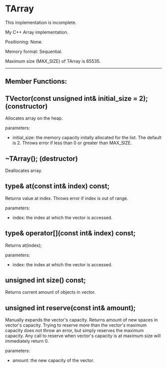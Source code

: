 # TArray

This implementation is incomplete.

My C++ Array implementation.

Positioning: None.

Memory format: Sequential.

Maximum size (MAX_SIZE) of TArray is 65535.

---

## Member Functions:
## TVector(const unsigned int& initial_size = 2); (constructor)

Allocates array on the heap.

parameters:
- initial_size: the memory capacity initally allocated for the list. The default is 2. Throws error if less than 0 or greater than MAX_SIZE.

## ~TArray(); (destructor)

Deallocates array.

## type& at(const int& index) const;

Returns value at index. Throws error if index is out of range.

parameters:
- index: the index at which the vector is accessed.

## type& operator[](const int& index) const;

Returns at(index);

parameters:
- index: the index at which the vector is accessed.

## unsigned int size() const;

Returns current amount of objects in vector.

## unsigned int reserve(const int& amount);

Manually expands the vector's capacity. Returns amount of new spaces in vector's capacity. Trying to reserve more than the vector's maximum capacity does not throw an error, but simply reserves the maximum capacity. Any call to reserve when vector's capacity is at maximum size will immediately return 0.

parameters:
- amount: the new capacity of the vector.